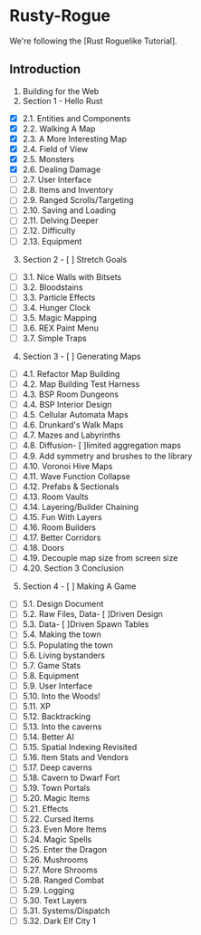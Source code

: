 # Rusty-Rogue

We're following the [Rust Roguelike Tutorial].

## Introduction

1. Building for the Web
2. Section 1 - Hello Rust
  - [x] 2.1. Entities and Components
  - [x] 2.2. Walking A Map
  - [x] 2.3. A More Interesting Map
  - [x] 2.4. Field of View
  - [x] 2.5. Monsters
  - [x] 2.6. Dealing Damage
  - [ ] 2.7. User Interface
  - [ ] 2.8. Items and Inventory
  - [ ] 2.9. Ranged Scrolls/Targeting
  - [ ] 2.10. Saving and Loading
  - [ ] 2.11. Delving Deeper
  - [ ] 2.12. Difficulty
  - [ ] 2.13. Equipment
3. Section 2 - [ ] Stretch Goals
  - [ ] 3.1. Nice Walls with Bitsets
  - [ ] 3.2. Bloodstains
  - [ ] 3.3. Particle Effects
  - [ ] 3.4. Hunger Clock
  - [ ] 3.5. Magic Mapping
  - [ ] 3.6. REX Paint Menu
  - [ ] 3.7. Simple Traps
4. Section 3 - [ ] Generating Maps
  - [ ] 4.1. Refactor Map Building
  - [ ] 4.2. Map Building Test Harness
  - [ ] 4.3. BSP Room Dungeons
  - [ ] 4.4. BSP Interior Design
  - [ ] 4.5. Cellular Automata Maps
  - [ ] 4.6. Drunkard's Walk Maps
  - [ ] 4.7. Mazes and Labyrinths
  - [ ] 4.8. Diffusion- [ ]limited aggregation maps
  - [ ] 4.9. Add symmetry and brushes to the library
  - [ ] 4.10. Voronoi Hive Maps
  - [ ] 4.11. Wave Function Collapse
  - [ ] 4.12. Prefabs & Sectionals
  - [ ] 4.13. Room Vaults
  - [ ] 4.14. Layering/Builder Chaining
  - [ ] 4.15. Fun With Layers
  - [ ] 4.16. Room Builders
  - [ ] 4.17. Better Corridors
  - [ ] 4.18. Doors
  - [ ] 4.19. Decouple map size from screen size
  - [ ] 4.20. Section 3 Conclusion
5. Section 4 - [ ] Making A Game
  - [ ] 5.1. Design Document
  - [ ] 5.2. Raw Files, Data- [ ]Driven Design
  - [ ] 5.3. Data- [ ]Driven Spawn Tables
  - [ ] 5.4. Making the town
  - [ ] 5.5. Populating the town
  - [ ] 5.6. Living bystanders
  - [ ] 5.7. Game Stats
  - [ ] 5.8. Equipment
  - [ ] 5.9. User Interface
  - [ ] 5.10. Into the Woods!
  - [ ] 5.11. XP
  - [ ] 5.12. Backtracking
  - [ ] 5.13. Into the caverns
  - [ ] 5.14. Better AI
  - [ ] 5.15. Spatial Indexing Revisited
  - [ ] 5.16. Item Stats and Vendors
  - [ ] 5.17. Deep caverns
  - [ ] 5.18. Cavern to Dwarf Fort
  - [ ] 5.19. Town Portals
  - [ ] 5.20. Magic Items
  - [ ] 5.21. Effects
  - [ ] 5.22. Cursed Items
  - [ ] 5.23. Even More Items
  - [ ] 5.24. Magic Spells
  - [ ] 5.25. Enter the Dragon
  - [ ] 5.26. Mushrooms
  - [ ] 5.27. More Shrooms
  - [ ] 5.28. Ranged Combat
  - [ ] 5.29. Logging
  - [ ] 5.30. Text Layers
  - [ ] 5.31. Systems/Dispatch
  - [ ] 5.32. Dark Elf City 1